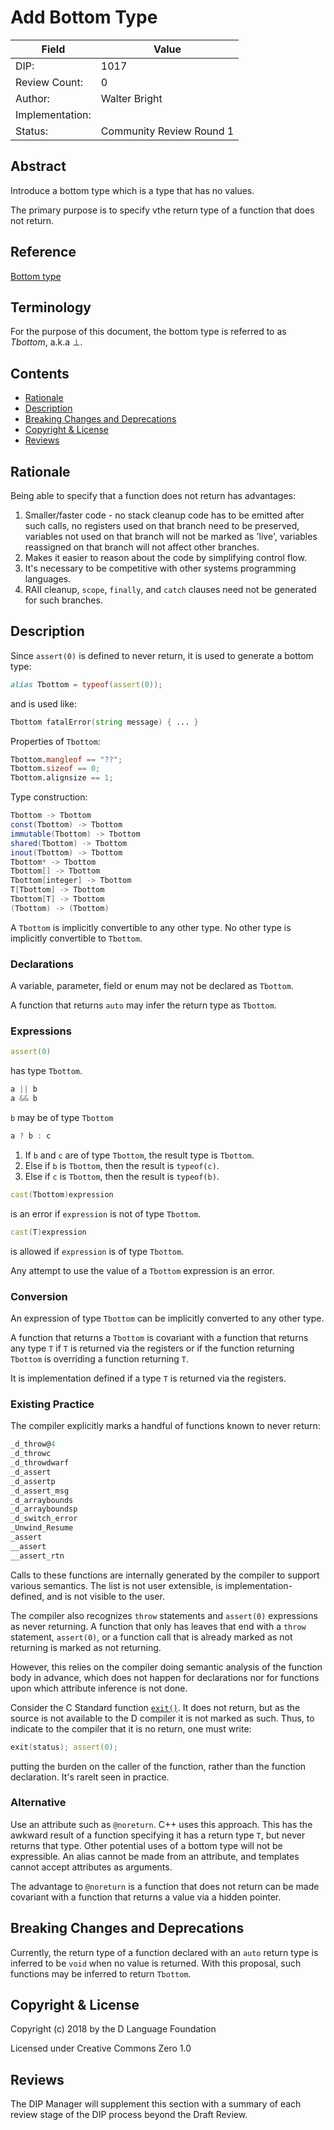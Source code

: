 # Add Bottom Type

| Field           | Value                                                           |
|-----------------|-----------------------------------------------------------------|
| DIP:            | 1017                                                            |
| Review Count:   | 0                                                               |
| Author:         | Walter Bright                                                   |
| Implementation: |                                                                 |
| Status:         | Community Review Round 1                                        |

## Abstract

Introduce a bottom type which is a type that has no values.

The primary purpose is to specify vthe return type of a function that does not return.

## Reference

[Bottom type](https://en.wikipedia.org/wiki/Bottom_type)

## Terminology

For the purpose of this document, the bottom type is referred to as *Tbottom*, a.k.a &perp;.

## Contents
* [Rationale](#rationale)
* [Description](#description)
* [Breaking Changes and Deprecations](#breaking-changes-and-deprecations)
* [Copyright & License](#copyright--license)
* [Reviews](#reviews)

## Rationale

Being able to specify that a function does not return has advantages:

1. Smaller/faster code - no stack cleanup code has to be emitted after such calls, no registers used on that branch need to be preserved, variables not used on that branch will not be marked as 'live', variables reassigned on that branch will not affect other branches.
2. Makes it easier to reason about the code by simplifying control flow.
3. It's necessary to be competitive with other systems programming languages.
4. RAII cleanup, `scope`, `finally`, and `catch` clauses need not be generated for such branches.

## Description

Since `assert(0)` is defined to never return, it is used to generate a bottom type:

```d
alias Tbottom = typeof(assert(0));
```

and is used like:

```d
Tbottom fatalError(string message) { ... }
```

Properties of `Tbottom`:

```d
Tbottom.mangleof == "??";
Tbottom.sizeof == 0;
Tbottom.alignsize == 1;
```

Type construction:

```d
Tbottom -> Tbottom
const(Tbottom) -> Tbottom
immutable(Tbottom) -> Tbottom
shared(Tbottom) -> Tbottom
inout(Tbottom) -> Tbottom
Tbottom* -> Tbottom
Tbottom[] -> Tbottom
Tbottom[integer] -> Tbottom
T[Tbottom] -> Tbottom
Tbottom[T] -> Tbottom
(Tbottom) -> (Tbottom)
```

A `Tbottom` is implicitly convertible to any other type. No other type is implicitly convertible to `Tbottom`.

### Declarations

A variable, parameter, field or enum may not be declared as `Tbottom`.

A function that returns `auto` may infer the return type as `Tbottom`.

### Expressions

```d
assert(0)
```
has type `Tbottom`.

```d
a || b
a && b
```
`b` may be of type `Tbottom`

```d
a ? b : c
```

1. If `b` and `c` are of type `Tbottom`, the result type is `Tbottom`.
2. Else if `b` is `Tbottom`, then the result is `typeof(c)`.
3. Else if `c` is `Tbottom`, then the result is `typeof(b)`.

```d
cast(Tbottom)expression
```
is an error if `expression` is not of type `Tbottom`.

```d
cast(T)expression
```
is allowed if `expression` is of type `Tbottom`.

Any attempt to use the value of a `Tbottom` expression is an error.

### Conversion

An expression of type `Tbottom` can be implicitly converted to any other type.

A function that returns a `Tbottom` is covariant with a function that returns any type `T` if `T` is returned via the registers or if the function returning `Tbottom` is overriding a function returning `T`.

It is implementation defined if a type `T` is returned via the registers.

### Existing Practice

The compiler explicitly marks a handful of functions known to never return:

```d
_d_throw@4
_d_throwc
_d_throwdwarf
_d_assert
_d_assertp
_d_assert_msg
_d_arraybounds
_d_arrayboundsp
_d_switch_error
_Unwind_Resume
_assert
__assert
__assert_rtn
```
Calls to these functions are internally generated by the compiler to support various semantics. The list is not user extensible, is implementation-defined, and is not visible to the user.

The compiler also recognizes `throw` statements and `assert(0)` expressions as never returning. A function that only has leaves that end with a `throw` statement, `assert(0)`, or a function call that is already marked as not returning is marked as not returning.

However, this relies on the compiler doing semantic analysis of the function body in advance, which does not happen for declarations nor for functions upon which attribute inference is not done.

Consider the C Standard function [`exit()`](https://www.tutorialspoint.com/c_standard_library/c_function_exit.htm). It does not return, but as the source is not available to the D compiler it is not marked as such. Thus, to indicate to the compiler that it is no return, one must write:

```d
exit(status); assert(0);
```

putting the burden on the caller of the function, rather than the function declaration. It's rarelt seen in practice.

### Alternative

Use an attribute such as `@noreturn`. C++ uses this approach. This has the awkward result of a function specifying it has a return type `T`, but never returns that type. Other potential uses of a bottom type will not be expressible. An alias cannot be made from an attribute, and templates cannot accept attributes as arguments.

The advantage to `@noreturn` is a function that does not return can be made covariant with a function that returns a value via a hidden pointer.

## Breaking Changes and Deprecations

Currently, the return type of a function declared with an `auto` return type is inferred to be `void` when no value is returned. With this proposal, such functions may be inferred to return `Tbottom`.

## Copyright & License

Copyright (c) 2018 by the D Language Foundation

Licensed under Creative Commons Zero 1.0

## Reviews

The DIP Manager will supplement this section with a summary of each review stage
of the DIP process beyond the Draft Review.